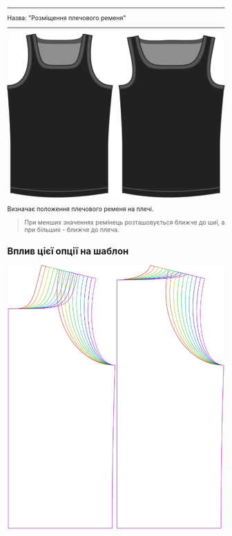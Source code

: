 - - -
Назва: "Розміщення плечового ременя"
- - -

![Варіант розміщення плечового ременя на Aaron](./shoulderstrapplacement.svg)

Визначає положення плечового ременя на плечі.

> При менших значеннях ремінець розташовується ближче до шиї, а при більших - ближче до плеча.

## Вплив цієї опції на шаблон

![На цьому зображенні показано вплив цієї опції шляхом накладання декількох варіантів, які мають різне значення для цієї опції](aaron_shoulderstrapplacement_sample.svg "Вплив цієї опції на шаблон")
